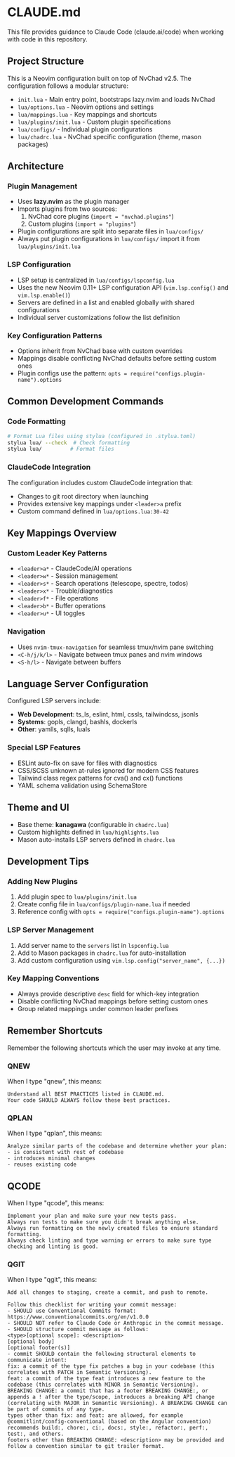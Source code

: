 # CLAUDE.md

This file provides guidance to Claude Code (claude.ai/code) when working with code in this repository.

## Project Structure

This is a Neovim configuration built on top of NvChad v2.5. The configuration follows a modular structure:

- `init.lua` - Main entry point, bootstraps lazy.nvim and loads NvChad
- `lua/options.lua` - Neovim options and settings
- `lua/mappings.lua` - Key mappings and shortcuts
- `lua/plugins/init.lua` - Custom plugin specifications
- `lua/configs/` - Individual plugin configurations
- `lua/chadrc.lua` - NvChad specific configuration (theme, mason packages)

## Architecture

### Plugin Management

- Uses **lazy.nvim** as the plugin manager
- Imports plugins from two sources:
  1. NvChad core plugins (`import = "nvchad.plugins"`)
  2. Custom plugins (`import = "plugins"`)
- Plugin configurations are split into separate files in `lua/configs/`
- Always put plugin configurations in `lua/configs/` import it from `lua/plugins/init.lua`

### LSP Configuration

- LSP setup is centralized in `lua/configs/lspconfig.lua`
- Uses the new Neovim 0.11+ LSP configuration API (`vim.lsp.config()` and `vim.lsp.enable()`)
- Servers are defined in a list and enabled globally with shared configurations
- Individual server customizations follow the list definition

### Key Configuration Patterns

- Options inherit from NvChad base with custom overrides
- Mappings disable conflicting NvChad defaults before setting custom ones
- Plugin configs use the pattern: `opts = require("configs.plugin-name").options`

## Common Development Commands

### Code Formatting

```bash
# Format Lua files using stylua (configured in .stylua.toml)
stylua lua/ --check  # Check formatting
stylua lua/         # Format files
```

### ClaudeCode Integration

The configuration includes custom ClaudeCode integration that:

- Changes to git root directory when launching
- Provides extensive key mappings under `<leader>a` prefix
- Custom command defined in `lua/options.lua:30-42`

## Key Mappings Overview

### Custom Leader Key Patterns

- `<leader>a*` - ClaudeCode/AI operations
- `<leader>w*` - Session management
- `<leader>s*` - Search operations (telescope, spectre, todos)
- `<leader>x*` - Trouble/diagnostics
- `<leader>f*` - File operations
- `<leader>b*` - Buffer operations
- `<leader>u*` - UI toggles

### Navigation

- Uses `nvim-tmux-navigation` for seamless tmux/nvim pane switching
- `<C-h/j/k/l>` - Navigate between tmux panes and nvim windows
- `<S-h/l>` - Navigate between buffers

## Language Server Configuration

Configured LSP servers include:

- **Web Development**: ts_ls, eslint, html, cssls, tailwindcss, jsonls
- **Systems**: gopls, clangd, bashls, dockerls
- **Other**: yamlls, sqlls, luals

### Special LSP Features

- ESLint auto-fix on save for files with diagnostics
- CSS/SCSS unknown at-rules ignored for modern CSS features
- Tailwind class regex patterns for cva() and cx() functions
- YAML schema validation using SchemaStore

## Theme and UI

- Base theme: **kanagawa** (configurable in `chadrc.lua`)
- Custom highlights defined in `lua/highlights.lua`
- Mason auto-installs LSP servers defined in `chadrc.lua`

## Development Tips

### Adding New Plugins

1. Add plugin spec to `lua/plugins/init.lua`
2. Create config file in `lua/configs/plugin-name.lua` if needed
3. Reference config with `opts = require("configs.plugin-name").options`

### LSP Server Management

1. Add server name to the `servers` list in `lspconfig.lua`
2. Add to Mason packages in `chadrc.lua` for auto-installation
3. Add custom configuration using `vim.lsp.config("server_name", {...})`

### Key Mapping Conventions

- Always provide descriptive `desc` field for which-key integration
- Disable conflicting NvChad mappings before setting custom ones
- Group related mappings under common leader prefixes

## Remember Shortcuts

Remember the following shortcuts which the user may invoke at any time.

### QNEW

When I type "qnew", this means:

```
Understand all BEST PRACTICES listed in CLAUDE.md.
Your code SHOULD ALWAYS follow these best practices.
```

### QPLAN

When I type "qplan", this means:

```
Analyze similar parts of the codebase and determine whether your plan:
- is consistent with rest of codebase
- introduces minimal changes
- reuses existing code
```

## QCODE

When I type "qcode", this means:

```
Implement your plan and make sure your new tests pass.
Always run tests to make sure you didn't break anything else.
Always run formatting on the newly created files to ensure standard formatting.
Always check linting and type warning or errors to make sure type checking and linting is good.
```

### QGIT

When I type "qgit", this means:

```
Add all changes to staging, create a commit, and push to remote.

Follow this checklist for writing your commit message:
- SHOULD use Conventional Commits format: https://www.conventionalcommits.org/en/v1.0.0
- SHOULD NOT refer to Claude Code or Anthropic in the commit message.
- SHOULD structure commit message as follows:
<type>[optional scope]: <description>
[optional body]
[optional footer(s)]
- commit SHOULD contain the following structural elements to communicate intent:
fix: a commit of the type fix patches a bug in your codebase (this correlates with PATCH in Semantic Versioning).
feat: a commit of the type feat introduces a new feature to the codebase (this correlates with MINOR in Semantic Versioning).
BREAKING CHANGE: a commit that has a footer BREAKING CHANGE:, or appends a ! after the type/scope, introduces a breaking API change (correlating with MAJOR in Semantic Versioning). A BREAKING CHANGE can be part of commits of any type.
types other than fix: and feat: are allowed, for example @commitlint/config-conventional (based on the Angular convention) recommends build:, chore:, ci:, docs:, style:, refactor:, perf:, test:, and others.
footers other than BREAKING CHANGE: <description> may be provided and follow a convention similar to git trailer format.
```

